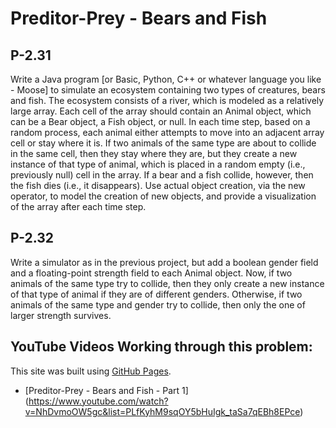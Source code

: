 # Preditor-Prey - Bears and Fish

## P-2.31
Write a Java program [or Basic, Python, C++ or whatever language you like - Moose] to simulate an ecosystem containing two types of creatures, bears and fish. The ecosystem consists of a river, which is modeled as a relatively large array. Each cell of the array should contain an Animal object, which can be a Bear object, a Fish object, or null. In each time step, based on a random process, each animal either attempts to move into an adjacent array cell or stay where it is. If two animals of the same type are about to collide in the same cell, then they stay where they are, but they create a new instance of that type of animal, which is placed in a random empty (i.e., previously null) cell in the array. If a bear and a fish collide, however, then the fish dies (i.e., it disappears). Use actual object creation, via the new operator, to model the creation of new objects, and provide a visualization of the array after each time step.


## P-2.32
Write a simulator as in the previous project, but add a boolean gender field and a floating-point strength field to each Animal object. Now, if two animals of the same type try to collide, then they only create a new instance of that type of animal if they are of different genders. Otherwise, if two animals of the same type and gender try to collide, then only the one of larger strength survives.


## YouTube Videos Working through this problem:

This site was built using [GitHub Pages](https://pages.github.com/).

* [Preditor-Prey - Bears and Fish - Part 1]
(https://www.youtube.com/watch?v=NhDvmoOW5gc&list=PLfKyhM9sqOY5bHuIgk_taSa7qEBh8EPce)
